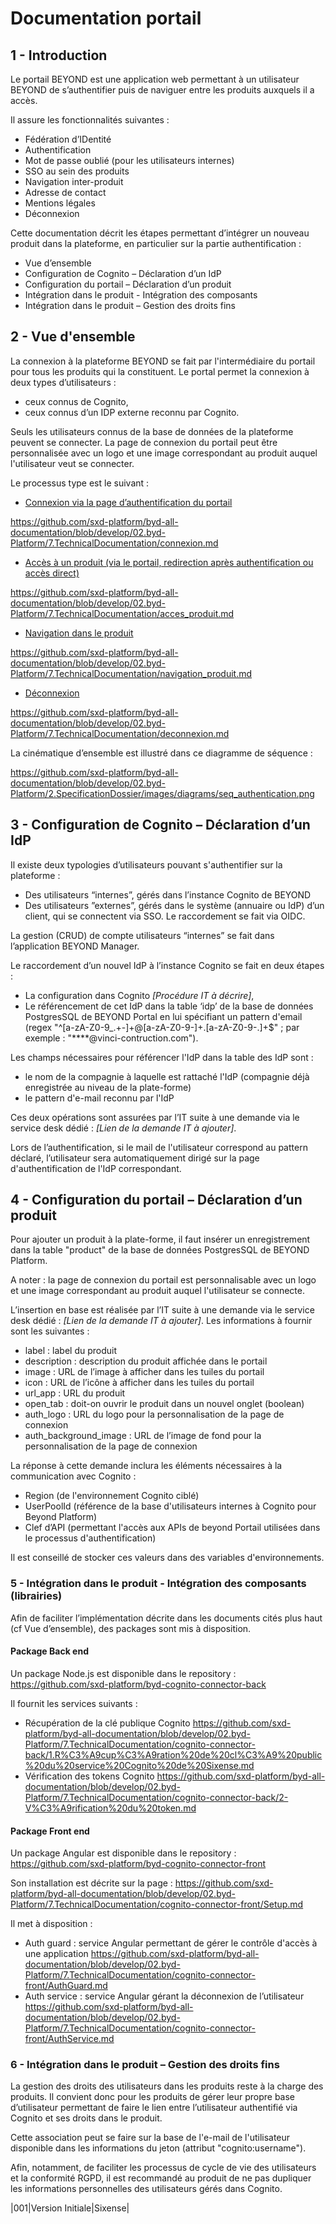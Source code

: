 # Documentation portail

## 1 - Introduction  

Le portail BEYOND est une application web permettant à un utilisateur BEYOND de s’authentifier puis de naviguer entre les produits auxquels il a accès.

Il assure les fonctionnalités suivantes :

- Fédération d’IDentité
- Authentification
- Mot de passe oublié (pour les utilisateurs internes)
- SSO au sein des produits
- Navigation inter-produit
- Adresse de contact
- Mentions légales
- Déconnexion

Cette documentation décrit les étapes permettant d’intégrer un nouveau produit dans la plateforme, en particulier sur la partie authentification :

- Vue d’ensemble
- Configuration de Cognito – Déclaration d’un IdP
- Configuration du portail – Déclaration d’un produit
- Intégration dans le produit - Intégration des composants
- Intégration dans le produit – Gestion des droits fins

## 2 - Vue d'ensemble

La connexion à la plateforme BEYOND se fait par l'intermédiaire du portail pour tous les produits qui la constituent.
Le portal permet la connexion à deux types d’utilisateurs :

- ceux connus de Cognito,
- ceux connus d’un IDP externe reconnu par Cognito.

Seuls les utilisateurs connus de la base de données de la plateforme peuvent se connecter.
La page de connexion du portail peut être personnalisée avec un logo et une image correspondant au produit auquel l'utilisateur veut se connecter.

Le processus type est le suivant :

- [Connexion via la page d’authentification du portail](./connexion.md)

<https://github.com/sxd-platform/byd-all-documentation/blob/develop/02.byd-Platform/7.TechnicalDocumentation/connexion.md>

- [Accès à un produit (via le portail, redirection après authentification ou accès direct)](./acces_produit.md)

<https://github.com/sxd-platform/byd-all-documentation/blob/develop/02.byd-Platform/7.TechnicalDocumentation/acces_produit.md>

- [Navigation dans le produit](./navigation_produit.md)

<https://github.com/sxd-platform/byd-all-documentation/blob/develop/02.byd-Platform/7.TechnicalDocumentation/navigation_produit.md>

- [Déconnexion](./deconnexion.md)

<https://github.com/sxd-platform/byd-all-documentation/blob/develop/02.byd-Platform/7.TechnicalDocumentation/deconnexion.md>


La cinématique d’ensemble est illustré dans ce diagramme de séquence :

<https://github.com/sxd-platform/byd-all-documentation/blob/develop/02.byd-Platform/2.SpecificationDossier/images/diagrams/seq_authentication.png>

## 3 - Configuration de Cognito – Déclaration d’un IdP

Il existe deux typologies d’utilisateurs pouvant s'authentifier sur la plateforme :

- Des utilisateurs “internes”, gérés dans l’instance Cognito de BEYOND
- Des utilisateurs ”externes”, gérés dans le système (annuaire ou IdP) d’un client, qui se connectent via SSO. Le raccordement se fait via OIDC.

La gestion (CRUD) de compte utilisateurs “internes” se fait dans l’application BEYOND Manager.

Le raccordement d’un nouvel IdP à l’instance Cognito se fait en deux étapes :

- La configuration dans Cognito *[Procédure IT à décrire]*,
- Le référencement de cet IdP dans la table ‘idp’ de la base de données PostgresSQL de BEYOND Portal en lui spécifiant un pattern d'email (regex "^[a-zA-Z0-9_.+-]+@[a-zA-Z0-9-]+.[a-zA-Z0-9-.]+$" ; par exemple : "****@vinci-contruction.com").

Les champs nécessaires pour référencer l'IdP dans la table des IdP sont :

- le nom de la compagnie à laquelle est rattaché l'IdP (compagnie déjà enregistrée au niveau de la plate-forme)
- le pattern d'e-mail reconnu par l'IdP

Ces deux opérations sont assurées par l’IT suite à une demande via le service desk dédié : *[Lien de la demande IT à ajouter]*.

Lors de l’authentification, si le mail de l'utilisateur correspond au pattern déclaré, l’utilisateur sera automatiquement dirigé sur la page d'authentification de l'IdP correspondant.

## 4 - Configuration du portail – Déclaration d’un produit

Pour ajouter un produit à la plate-forme, il faut insérer un enregistrement dans la table "product" de la base de données PostgresSQL de BEYOND Platform.

A noter : la page de connexion du portail est personnalisable avec un logo et une image correspondant au produit auquel l'utilisateur se connecte.

L’insertion en base est réalisée par l’IT suite à une demande via le service desk dédié : *[Lien de la demande IT à ajouter]*.
Les informations à fournir sont les suivantes :

- label : label du produit
- description : description du produit affichée dans le portail
- image : URL de l’image à afficher dans les tuiles du portail
- icon : URL de l’icône à afficher dans les tuiles du portail
- url_app : URL du produit
- open_tab : doit-on ouvrir le produit dans un nouvel onglet (boolean)
- auth_logo : URL du logo pour la personnalisation de la page de connexion
- auth_background_image : URL de l’image de fond pour la personnalisation de la page de connexion

La réponse à cette demande inclura les éléments nécessaires à la communication avec Cognito :

- Region (de l'environnement Cognito ciblé)
- UserPoolId (référence de la base d'utilisateurs internes à Cognito pour Beyond Platform)
- Clef d’API (permettant l'accès aux APIs de beyond Portail utilisées dans le processus d'authentification)

Il est conseillé de stocker ces valeurs dans des variables d'environnements.

### 5 - Intégration dans le produit - Intégration des composants (librairies)

Afin de faciliter l’implémentation décrite dans les documents cités plus haut (cf Vue d’ensemble), des packages sont mis à disposition.

#### Package Back end

Un package Node.js est disponible dans le repository : <https://github.com/sxd-platform/byd-cognito-connector-back>

Il fournit les services suivants :

- Récupération de la clé publique Cognito <https://github.com/sxd-platform/byd-all-documentation/blob/develop/02.byd-Platform/7.TechnicalDocumentation/cognito-connector-back/1.R%C3%A9cup%C3%A9ration%20de%20cl%C3%A9%20public%20du%20service%20Cognito%20de%20Sixense.md>
- Vérification des tokens Cognito <https://github.com/sxd-platform/byd-all-documentation/blob/develop/02.byd-Platform/7.TechnicalDocumentation/cognito-connector-back/2-V%C3%A9rification%20du%20token.md>

#### Package Front end

Un package Angular est disponible dans le repository : <https://github.com/sxd-platform/byd-cognito-connector-front>

Son installation est décrite sur la page : <https://github.com/sxd-platform/byd-all-documentation/blob/develop/02.byd-Platform/7.TechnicalDocumentation/cognito-connector-front/Setup.md>

Il met à disposition :

- Auth guard : service Angular permettant de gérer le contrôle d'accès à une application <https://github.com/sxd-platform/byd-all-documentation/blob/develop/02.byd-Platform/7.TechnicalDocumentation/cognito-connector-front/AuthGuard.md>
- Auth service : service Angular gérant la déconnexion de l’utilisateur <https://github.com/sxd-platform/byd-all-documentation/blob/develop/02.byd-Platform/7.TechnicalDocumentation/cognito-connector-front/AuthService.md>

### 6 - Intégration dans le produit – Gestion des droits fins

La gestion des droits des utilisateurs dans les produits reste à la charge des produits.
Il convient donc pour les produits de gérer leur propre base d’utilisateur permettant de faire le lien entre l’utilisateur authentifié via Cognito et ses droits dans le produit.

Cette association peut se faire sur la base de l'e-mail de l'utilisateur disponible dans les informations du jeton (attribut "cognito:username").

Afin, notamment, de faciliter les processus de cycle de vie des utilisateurs et la conformité RGPD, il est recommandé au produit de ne pas dupliquer les informations personnelles des utilisateurs gérés dans Cognito.

|001|Version Initiale|Sixense|

